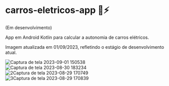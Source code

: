 # carros-eletricos-app 🚗⚡️

(Em desenvolvimento)

App em Android Kotlin para calcular a autonomia de carros elétricos.

Imagem atualizada em 01/09/2023, refletindo o estágio de desenvolvimento atual.

![Captura de tela 2023-09-01 150538](https://github.com/alinecarvalhopro/carros-eletricos-app/assets/118927052/4188ae90-038f-46f4-b2f1-8a45a80105ba)
![Captura de tela 2023-08-30 183234](https://github.com/alinecarvalhopro/carros-eletricos-app/assets/118927052/62733483-2807-46f9-b7f3-b827c0382875)
![2Captura de tela 2023-08-29 170749](https://github.com/alinecarvalhopro/carros-eletricos-app/assets/118927052/410a08a0-a336-45ce-b437-b24ca6e04db2)
![3Captura de tela 2023-08-29 170839](https://github.com/alinecarvalhopro/carros-eletricos-app/assets/118927052/43510105-2a5a-4990-ae0d-c2febd51642b)




